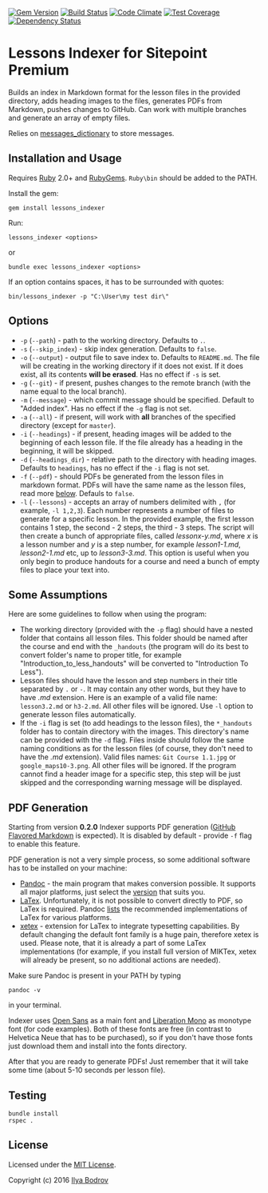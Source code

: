 [![Gem Version](https://badge.fury.io/rb/lessons_indexer.svg)](http://badge.fury.io/rb/lessons_indexer)
[![Build Status](https://travis-ci.org/bodrovis/lessons_indexer.svg?branch=master)](https://travis-ci.org/bodrovis/lessons_indexer)
[![Code Climate](https://codeclimate.com/github/bodrovis/lessons_indexer/badges/gpa.svg)](https://codeclimate.com/github/bodrovis/lessons_indexer)
[![Test Coverage](https://codeclimate.com/github/bodrovis/lessons_indexer/badges/coverage.svg)](https://codeclimate.com/github/bodrovis/lessons_indexer/coverage)
[![Dependency Status](https://gemnasium.com/bodrovis/lessons_indexer.svg)](https://gemnasium.com/bodrovis/lessons_indexer)
# Lessons Indexer for Sitepoint Premium

Builds an index in Markdown format for the lesson files in the provided directory, adds heading images to the files, generates PDFs from Markdown, pushes changes to GitHub. Can work with multiple branches and generate an array of empty files.

Relies on [messages_dictionary](https://github.com/bodrovis-learning/messages_dictionary) to store messages.

## Installation and Usage

Requires [Ruby](https://www.ruby-lang.org) 2.0+ and [RubyGems](https://rubygems.org/). `Ruby\bin` should be added
to the PATH.

Install the gem:

```
gem install lessons_indexer
```

Run:

```
lessons_indexer <options>
```

or 

```
bundle exec lessons_indexer <options>
```

If an option contains spaces, it has to be surrounded with quotes:

```
bin/lessons_indexer -p "C:\User\my test dir\"
```

## Options

* `-p` (`--path`) - path to the working directory. Defaults to `.`.
* `-s` (`--skip_index`) - skip index generation. Defaults to `false`.
* `-o` (`--output`) - output file to save index to. Defaults to `README.md`. The file will be creating in the working
directory if it does not exist. If it does exist, all its contents **will be erased**. Has no effect if `-s` is set.
* `-g` (`--git`) - if present, pushes changes to the remote branch (with the name equal to the local branch).
* `-m` (`--message`) - which commit message should be specified. Default to "Added index". Has no effect if the `-g` flag
is not set.
* `-a` (`--all`) - if present, will work with **all** branches of the specified directory (except for `master`).
* `-i` (`--headings`) - if present, heading images will be added to the beginning of each lesson file. If the file already
has a heading in the beginning, it will be skipped.
* `-d` (`--headings_dir`) - relative path to the directory with heading images.
Defaults to `headings`, has no effect if the `-i` flag is not set.
* `-f` (`--pdf`) - should PDFs be generated from the lesson files in markdown format. PDFs will have the same name as the
lesson files, read more [below](#pdf-generation). Defauls to `false`.
* `-l` (`--lessons`) - accepts an array of numbers delimited with `,` (for example, `-l 1,2,3`). Each number represents a number
of files to generate for a specific lesson. In the provided example, the first lesson contains 1 step, the second -
2 steps, the third - 3 steps. The script will then create a bunch of appropriate files, called *lessonx-y.md*,
where *x* is a lesson number and *y* is a step number, for example *lesson1-1.md*, *lesson2-1.md* etc, up to *lesson3-3.md*. This option
is useful when you only begin to produce handouts for a course and need a bunch of empty files to place your text into.

## Some Assumptions

Here are some guidelines to follow when using the program:

* The working directory (provided with the `-p` flag) should have a nested folder that contains all lesson files. This folder should be named after
the course and end with the `_handouts` (the program will do its best to convert folder's name to proper title, for example "Introduction_to_less_handouts" will
be converted to "Introduction To Less").
* Lesson files should have the lesson and step numbers in their title separated by `.` or `-`. It may contain any other
words, but they have to have *.md* extension. Here is an example of a valid file name: `lesson3.2.md` or `h3-2.md`. All other
files will be ignored. Use `-l` option to generate lesson files automatically.
* If the `-i` flag is set (to add headings to the lesson files), the `*_handouts` folder has to contain directory with the images.
This directory's name can be provided with the `-d` flag. Files inside should follow the same naming conditions as for the lesson
files (of course, they don't need to have the *.md* extension). Valid files names: `Git Course 1.1.jpg` or `google_maps10-3.png`.
All other files will be ignored. If the program cannot find a header image for a specific step,
this step will be just skipped and the corresponding warning message will be displayed.

## PDF Generation

Starting from version **0.2.0** Indexer supports PDF generation ([GitHub Flavored Markdown](https://help.github.com/articles/github-flavored-markdown/) is expected). It is disabled by default - provide `-f` flag to enable this feature.

PDF generation is not a very simple process, so some additional software has to be installed on your machine:

* [Pandoc](http://pandoc.org/) - the main program that makes conversion possible. It supports all major platforms, just select the [version](http://pandoc.org/installing.html) that suits you.
* [LaTex](http://www.latex-project.org/). Unfortunately, it is not possible to convert directly to PDF, so LaTex is required. Pandoc [lists](http://pandoc.org/installing.html) the recommended
implementations of LaTex for various platforms.
* [xetex](http://xetex.sourceforge.net/) - extension for LaTex to integrate typesetting capabilities. By default changing the default
font family is a huge pain, therefore xetex is used. Please note, that it is already a part of some LaTex implementations
(for example, if you install full version of MIKTex, xetex will already be present, so no additional actions are needed).

Make sure Pandoc is present in your PATH by typing

```
pandoc -v
```

in your terminal.

Indexer uses [Open Sans](http://www.fontsquirrel.com/fonts/open-sans) as a main font and [Liberation Mono](http://www.fontsquirrel.com/fonts/Liberation-Mono) as monotype font (for code examples). Both of these fonts
are free (in contrast to Helvetica Neue that has to be purchased), so if you don't have those fonts just download them and install into the fonts directory.

After that you are ready to generate PDFs! Just remember that it will take some time (about 5-10 seconds per lesson file).

## Testing

```
bundle install
rspec .
```

## License

Licensed under the [MIT License](https://github.com/bodrovis/LessonsIndexer/blob/master/LICENSE).

Copyright (c) 2016 [Ilya Bodrov](http://bodrovis.tech)